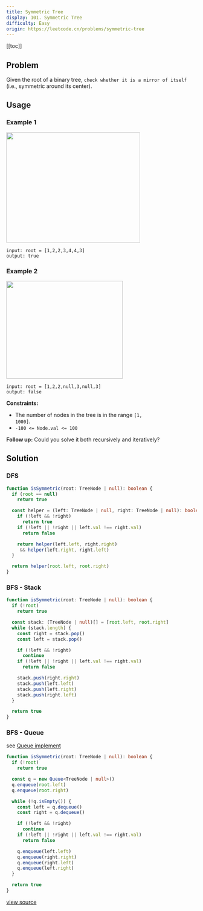 ```yaml
---
title: Symmetric Tree
display: 101. Symmetric Tree
difficulty: Easy
origin: https://leetcode.cn/problems/symmetric-tree
---
```


[[toc]]

## Problem

Given the root of a binary tree, `check whether it is a mirror of itself` (i.e., symmetric around its center).

## Usage

### Example 1

<img alt="" src="https://assets.leetcode.com/uploads/2021/02/19/symtree1.jpg" style="width: 354px; height: 291px;" />

```
input: root = [1,2,2,3,4,4,3]
output: true
```

### Example 2

<img alt="" src="https://assets.leetcode.com/uploads/2021/02/19/symtree2.jpg" style="width: 308px; height: 258px;" />

```
input: root = [1,2,2,null,3,null,3]
output: false
```


**Constraints:**

- The number of nodes in the tree is in the range <code>[1, 1000]</code>.
- <code>-100 &lt;= Node.val &lt;= 100</code>


**Follow up:** Could you solve it both recursively and iteratively?

## Solution

### DFS

```ts
function isSymmetric(root: TreeNode | null): boolean {
  if (root == null)
    return true

  const helper = (left: TreeNode | null, right: TreeNode | null): boolean => {
    if (!left && !right)
      return true
    if (!left || !right || left.val !== right.val)
      return false

    return helper(left.left, right.right)
     && helper(left.right, right.left)
  }

  return helper(root.left, root.right)
}
```

### BFS - Stack

```ts
function isSymmetric(root: TreeNode | null): boolean {
  if (!root)
    return true

  const stack: (TreeNode | null)[] = [root.left, root.right]
  while (stack.length) {
    const right = stack.pop()
    const left = stack.pop()

    if (!left && !right)
      continue
    if (!left || !right || left.val !== right.val)
      return false

    stack.push(right.right)
    stack.push(left.left)
    stack.push(left.right)
    stack.push(right.left)
  }

  return true
}
```

### BFS - Queue

see [Queue implement](/design/queue)

```ts
function isSymmetric(root: TreeNode | null): boolean {
  if (!root)
    return true

  const q = new Queue<TreeNode | null>()
  q.enqueue(root.left)
  q.enqueue(root.right)

  while (!q.isEmpty()) {
    const left = q.dequeue()
    const right = q.dequeue()

    if (!left && !right)
      continue
    if (!left || !right || left.val !== right.val)
      return false

    q.enqueue(left.left)
    q.enqueue(right.right)
    q.enqueue(right.left)
    q.enqueue(left.right)
  }

  return true
}
```

[view source](https://leetcode.cn/problems/symmetric-tree)
